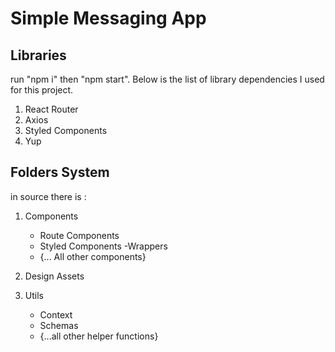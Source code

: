 # Simple Messaging App

## Libraries
run "npm i" then "npm start". Below is the list of library dependencies I used for this project.
1. React Router
2. Axios
3. Styled Components
4. Yup

## Folders System
in source there is :

1. Components
    - Route Components
    - Styled Components
        -Wrappers
    - {... All other components}

2. Design Assets

3. Utils
    - Context
    - Schemas
    - {...all other helper functions}
    



